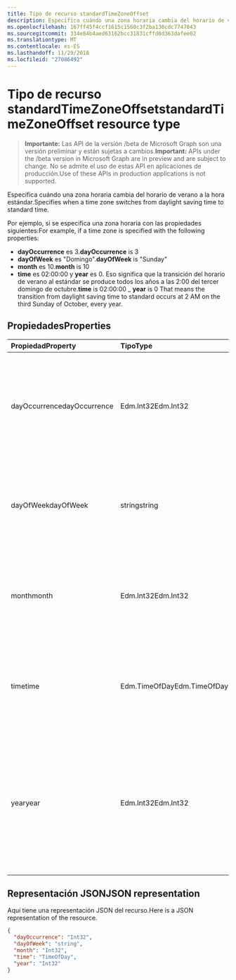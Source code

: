 ```yaml
---
title: Tipo de recurso standardTimeZoneOffset
description: Especifica cuándo una zona horaria cambia del horario de verano a la hora estándar.
ms.openlocfilehash: 167ff45f4ccf1615c1560c3f2ba130cdc7747043
ms.sourcegitcommit: 334e84b4aed63162bcc31831cffd6d363dafee02
ms.translationtype: MT
ms.contentlocale: es-ES
ms.lasthandoff: 11/29/2018
ms.locfileid: "27086492"
---
```

# <a name="standardtimezoneoffset-resource-type"></a><span data-ttu-id="2152e-103">Tipo de recurso standardTimeZoneOffset</span><span class="sxs-lookup"><span data-stu-id="2152e-103">standardTimeZoneOffset resource type</span></span>

> <span data-ttu-id="2152e-104">**Importante:** Las API de la versión /beta de Microsoft Graph son una versión preliminar y están sujetas a cambios.</span><span class="sxs-lookup"><span data-stu-id="2152e-104">**Important:** APIs under the /beta version in Microsoft Graph are in preview and are subject to change.</span></span> <span data-ttu-id="2152e-105">No se admite el uso de estas API en aplicaciones de producción.</span><span class="sxs-lookup"><span data-stu-id="2152e-105">Use of these APIs in production applications is not supported.</span></span>

<span data-ttu-id="2152e-106">Especifica cuándo una zona horaria cambia del horario de verano a la hora estándar.</span><span class="sxs-lookup"><span data-stu-id="2152e-106">Specifies when a time zone switches from daylight saving time to standard time.</span></span>

<span data-ttu-id="2152e-107">Por ejemplo, si se especifica una zona horaria con las propiedades siguientes:</span><span class="sxs-lookup"><span data-stu-id="2152e-107">For example, if a time zone is specified with the following properties:</span></span>

- <span data-ttu-id="2152e-108">**dayOccurrence** es 3.</span><span class="sxs-lookup"><span data-stu-id="2152e-108">**dayOccurrence** is 3</span></span>
- <span data-ttu-id="2152e-109">**dayOfWeek** es "Domingo".</span><span class="sxs-lookup"><span data-stu-id="2152e-109">**dayOfWeek** is "Sunday"</span></span>
- <span data-ttu-id="2152e-110">**month** es 10.</span><span class="sxs-lookup"><span data-stu-id="2152e-110">**month** is 10</span></span>
- <span data-ttu-id="2152e-111">**time** es 02:00:00 y **year** es 0. Eso significa que la transición del horario de verano al estándar se produce todos los años a las 2:00 del tercer domingo de octubre.</span><span class="sxs-lookup"><span data-stu-id="2152e-111">**time** is 02:00:00 _ **year** is 0 That means the transition from daylight saving time to standard occurs at 2 AM on the third Sunday of October, every year.</span></span>

## <a name="properties"></a><span data-ttu-id="2152e-112">Propiedades</span><span class="sxs-lookup"><span data-stu-id="2152e-112">Properties</span></span>
| <span data-ttu-id="2152e-113">Propiedad</span><span class="sxs-lookup"><span data-stu-id="2152e-113">Property</span></span>     | <span data-ttu-id="2152e-114">Tipo</span><span class="sxs-lookup"><span data-stu-id="2152e-114">Type</span></span>   |<span data-ttu-id="2152e-115">Descripción</span><span class="sxs-lookup"><span data-stu-id="2152e-115">Description</span></span>|
|:---------------|:--------|:----------|
| <span data-ttu-id="2152e-116">dayOccurrence</span><span class="sxs-lookup"><span data-stu-id="2152e-116">dayOccurrence</span></span> | <span data-ttu-id="2152e-117">Edm.Int32</span><span class="sxs-lookup"><span data-stu-id="2152e-117">Edm.Int32</span></span> | <span data-ttu-id="2152e-118">Representa la enésima repetición del día de la semana en el que se produce la transición del horario de verano a la hora estándar.</span><span class="sxs-lookup"><span data-stu-id="2152e-118">Represents the nth occurrence of the day of week that the transition from daylight saving time to standard time occurs.</span></span> |
| <span data-ttu-id="2152e-119">dayOfWeek</span><span class="sxs-lookup"><span data-stu-id="2152e-119">dayOfWeek</span></span> | <span data-ttu-id="2152e-120">string</span><span class="sxs-lookup"><span data-stu-id="2152e-120">string</span></span> | <span data-ttu-id="2152e-121">Representa el día de la semana en el que se produce la transición del horario de verano a la hora estándar.</span><span class="sxs-lookup"><span data-stu-id="2152e-121">Represents the day of the week when the transition from daylight saving time to standard time.</span></span> |
| <span data-ttu-id="2152e-122">month</span><span class="sxs-lookup"><span data-stu-id="2152e-122">month</span></span> | <span data-ttu-id="2152e-123">Edm.Int32</span><span class="sxs-lookup"><span data-stu-id="2152e-123">Edm.Int32</span></span> | <span data-ttu-id="2152e-124">Representa el mes del año en el que se produce la transición del horario de verano a la hora estándar.</span><span class="sxs-lookup"><span data-stu-id="2152e-124">Represents the month of the year when the transition from daylight saving time to standard time occurs.</span></span> |
| <span data-ttu-id="2152e-125">time</span><span class="sxs-lookup"><span data-stu-id="2152e-125">time</span></span> | <span data-ttu-id="2152e-126">Edm.TimeOfDay</span><span class="sxs-lookup"><span data-stu-id="2152e-126">Edm.TimeOfDay</span></span> | <span data-ttu-id="2152e-127">Representa la hora del día en la que se produce la transición del horario de verano a la hora estándar.</span><span class="sxs-lookup"><span data-stu-id="2152e-127">Represents the time of day when the transition from daylight saving time to standard time occurs.</span></span> |
| <span data-ttu-id="2152e-128">year</span><span class="sxs-lookup"><span data-stu-id="2152e-128">year</span></span> | <span data-ttu-id="2152e-129">Edm.Int32</span><span class="sxs-lookup"><span data-stu-id="2152e-129">Edm.Int32</span></span> | <span data-ttu-id="2152e-130">Representa la frecuencia en términos de años con que se produce el cambio del horario de verano a la hora estándar.</span><span class="sxs-lookup"><span data-stu-id="2152e-130">Represents how frequently in terms of years the change from daylight saving time to standard time occurs.</span></span> <span data-ttu-id="2152e-131">Por ejemplo, un valor 0 significa todos los años.</span><span class="sxs-lookup"><span data-stu-id="2152e-131">For example, a value of 0 means every year.</span></span>|


## <a name="json-representation"></a><span data-ttu-id="2152e-132">Representación JSON</span><span class="sxs-lookup"><span data-stu-id="2152e-132">JSON representation</span></span>

<span data-ttu-id="2152e-133">Aquí tiene una representación JSON del recurso.</span><span class="sxs-lookup"><span data-stu-id="2152e-133">Here is a JSON representation of the resource.</span></span>

<!-- {
  "blockType": "resource",
  "optionalProperties": [

  ],
  "@odata.type": "microsoft.graph.standardTimeZoneOffset"
}-->

```json
{
  "dayOccurrence": "Int32",
  "dayOfWeek": "string",
  "month": "Int32",
  "time": "TimeOfDay",
  "year": "Int32"
}

```

<!-- uuid: 8fcb5dbc-d5aa-4681-8e31-b001d5168d79
2015-10-25 14:57:30 UTC -->
<!-- {
  "type": "#page.annotation",
  "description": "standardTimeZoneOffset resource",
  "keywords": "",
  "section": "documentation",
  "tocPath": ""
}-->